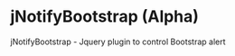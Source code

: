 jNotifyBootstrap (Alpha)
================

jNotifyBootstrap - Jquery plugin to control Bootstrap alert
